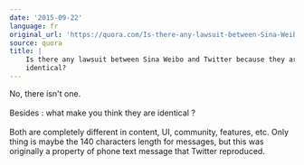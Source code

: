 ```yaml
---
date: '2015-09-22'
language: fr
original_url: 'https://quora.com/Is-there-any-lawsuit-between-Sina-Weibo-and-Twitter-because-they-are-identical/answer/Clément-Renaud'
source: quora
title: |
    Is there any lawsuit between Sina Weibo and Twitter because they are
    identical?
---
```


No, there isn\'t one.\
\
Besides : what make you think they are identical ?\
\
Both are completely different in content, UI, community, features, etc.
Only thing is maybe the 140 characters length for messages, but this was
originally a property of phone text message that Twitter reproduced.
